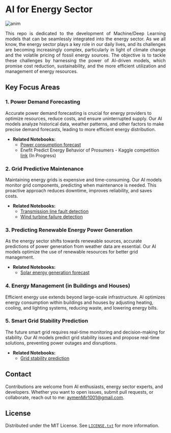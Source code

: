 # AI for Energy Sector

![anim](https://images.ncsl.org/image/upload/c_fill,g_auto,w_1100/f_auto,q_auto/v1676057138/website/NU-solar-wind-turbine-clean-energy-498769592_1x.jpg)

<p align="justify">
This repo is dedicated to the development of Machine/Deep Learning models that can be seamlessly integrated into the energy sector. As we all know, the energy sector plays a key role in our daily lives, and its challenges are becoming increasingly complex, particularly in light of climate change and the volatile pricing of fossil energy sources. The objective is to tackle these challenges by harnessing the power of AI-driven models, which promise cost reduction, sustainability, and the more efficient utilization and management of energy resources.
</p>

## Key Focus Areas

### 1. Power Demand Forecasting

Accurate power demand forecasting is crucial for energy providers to optimize resources, reduce costs, and ensure uninterrupted supply. Our AI models analyze historical data, weather patterns, and other factors to make precise demand forecasts, leading to more efficient energy distribution.

- **Related Notebooks:**
  - [Power consumption forecast](https://github.com/kaymen99/AI-for-energy-sector/blob/main/Power%20%26%20Energy%20Forecast/Power%20consumption%20forecast.ipynb)
  - Enefit Predict Energy Behavior of Prosumers - Kaggle competition [link](https://github.com/kaymen99/AI-for-energy-sector/blob/main/Power%20%26%20Energy%20Forecast/Enefit-Predict%20Energy%20Behavior%20of%20Prosumers.ipynb) (In Progress)

### 2. Grid Predictive Maintenance

Maintaining energy grids is expensive and time-consuming. Our AI models monitor grid components, predicting when maintenance is needed. This proactive approach reduces downtime, improves reliability, and saves costs.

- **Related Notebooks:**
  - [Transmission line fault detection](https://github.com/kaymen99/AI-for-energy-sector/blob/main/predictive%20maintenance/Transmission%20line%20fault%20detection.ipynb)
  - [Wind turbine failure detection](https://github.com/kaymen99/AI-for-energy-sector/blob/main/predictive%20maintenance/Wind%20turbine%20failure%20detection.ipynb)

### 3. Predicting Renewable Energy Power Generation

As the energy sector shifts towards renewable sources, accurate predictions of power generation from weather data are essential. Our AI models optimize the use of renewable resources for better grid management.

- **Related Notebooks:**
  - [Solar energy generation forecast](https://github.com/kaymen99/AI-for-energy-sector/blob/main/Power%20%26%20Energy%20Forecast/Solar%20energy%20generation%20forecast.ipynb)

### 4. Energy Management (in Buildings and Houses)

Efficient energy use extends beyond large-scale infrastructure. AI optimizes energy consumption within buildings and houses by adjusting heating, cooling, and lighting systems, reducing waste, and lowering energy bills.

### 5. Smart Grid Stability Prediction

The future smart grid requires real-time monitoring and decision-making for stability. Our AI models predict grid stability issues and propose real-time solutions, preventing power outages and disruptions.

- **Related Notebooks:**
  - [Grid stability prediction](https://github.com/kaymen99/AI-for-energy-sector/blob/main/predictive%20maintenance/Grid%20stability%20prediction.ipynb)

## Contact

Contributions are welcome from AI enthusiasts, energy sector experts, and developers. Whether you want to open issues, submit pull requests, or collaborate, reach out to me: [aymenMir1001@gmail.com](mailto:aymenMir1001@gmail.com).

## License

Distributed under the MIT License. See [`LICENSE.txt`](LICENSE.txt) for more information.
